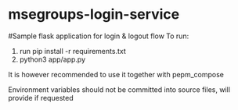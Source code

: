 # msegroups-login-service

#Sample flask application for login & logout flow
To run:
1. run pip install -r requirements.txt
2. python3 app/app.py

It is however recommended to use it together with pepm_compose

Environment variables should not be committed into source files, will provide if requested
